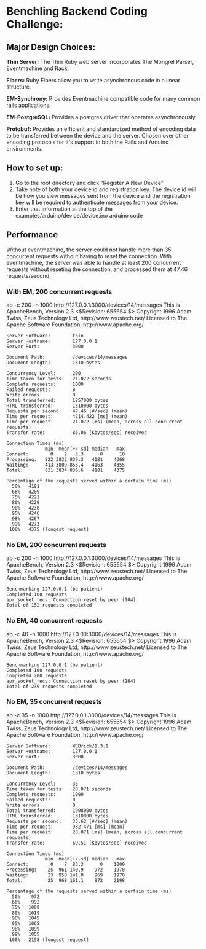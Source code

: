 <h1>Benchling Backend Coding Challenge:</h1>

<h2>Major Design Choices:</h2>
<p><b>Thin Server:</b> The Thin Ruby web server incorporates The Mongrel Parser, Eventmachine and Rack.</p>
<p><b>Fibers:</b> Ruby Fibers allow you to write asynchronous code in a linear structure.<p>
<p><b>EM-Synchrony:</b> Provides Eventmachine compatible code for many common rails applications.<p>
<p><b>EM-PostgreSQL:</b> Provides a postgres driver that operates asynchronously.<p>
<p><b>Protobuf:</b> Provides an efficient and standardized method of encoding data to be transferred between the device and the server. Chosen over other encoding protocols for it's support in both the Rails and Arduino environments.</p>

<h2>How to set up:</h2>
<ol>
  <li>Go to the root directory and click "Register A New Device"</li>
  <li>Take note of both your device id and registration key.  The device id will be how you view messages sent from the device and the registration key will be required to authenticate messages from your device.</li>
  <li>Enter that information at the top of the examples/arduino/device/device.ino arduino code</li>
</ol>

<h2>Performance</h2>
<p>Without eventmachine, the server could not handle more than 35 concurrent requests without having to reset the connection.  With eventmachine, the server was able to handle at least 200 concurrent requests without reseting the connection, and processed them at 47.46 requests/second.</p>
<h3>With EM, 200 concurrent requests</h3>
    ab -c 200 -n 1000 http://127.0.0.1:3000/devices/14/messages
    This is ApacheBench, Version 2.3 <$Revision: 655654 $>
    Copyright 1996 Adam Twiss, Zeus Technology Ltd, http://www.zeustech.net/
    Licensed to The Apache Software Foundation, http://www.apache.org/

    Server Software:        thin
    Server Hostname:        127.0.0.1
    Server Port:            3000

    Document Path:          /devices/14/messages
    Document Length:        1310 bytes

    Concurrency Level:      200
    Time taken for tests:   21.072 seconds
    Complete requests:      1000
    Failed requests:        0
    Write errors:           0
    Total transferred:      1857000 bytes
    HTML transferred:       1310000 bytes
    Requests per second:    47.46 [#/sec] (mean)
    Time per request:       4214.422 [ms] (mean)
    Time per request:       21.072 [ms] (mean, across all concurrent requests)
    Transfer rate:          86.06 [Kbytes/sec] received

    Connection Times (ms)
                  min  mean[+/-sd] median   max
    Connect:        0    2   3.3      0      10
    Processing:   822 3832 839.3   4181    4368
    Waiting:      413 3809 855.4   4163    4355
    Total:        831 3834 836.6   4181    4375

    Percentage of the requests served within a certain time (ms)
      50%   4181
      66%   4209
      75%   4221
      80%   4229
      90%   4238
      95%   4246
      98%   4267
      99%   4273
     100%   4375 (longest request)

<h3>No EM, 200 concurrent requests</h3>
    ab -c 200 -n 1000 http://127.0.0.1:3000/devices/14/messages
    This is ApacheBench, Version 2.3 <$Revision: 655654 $>
    Copyright 1996 Adam Twiss, Zeus Technology Ltd, http://www.zeustech.net/
    Licensed to The Apache Software Foundation, http://www.apache.org/

    Benchmarking 127.0.0.1 (be patient)
    Completed 100 requests
    apr_socket_recv: Connection reset by peer (104)
    Total of 152 requests completed

<h3>No EM, 40 concurrent requests</h3>
    ab -c 40 -n 1000 http://127.0.0.1:3000/devices/14/messages
    This is ApacheBench, Version 2.3 <$Revision: 655654 $>
    Copyright 1996 Adam Twiss, Zeus Technology Ltd, http://www.zeustech.net/
    Licensed to The Apache Software Foundation, http://www.apache.org/

    Benchmarking 127.0.0.1 (be patient)
    Completed 100 requests
    Completed 200 requests
    apr_socket_recv: Connection reset by peer (104)
    Total of 239 requests completed

<h3>No EM, 35 concurrent requests</h3>
    ab -c 35 -n 1000 http://127.0.0.1:3000/devices/14/messages
    This is ApacheBench, Version 2.3 <$Revision: 655654 $>
    Copyright 1996 Adam Twiss, Zeus Technology Ltd, http://www.zeustech.net/
    Licensed to The Apache Software Foundation, http://www.apache.org/

    Server Software:        WEBrick/1.3.1
    Server Hostname:        127.0.0.1
    Server Port:            3000

    Document Path:          /devices/14/messages
    Document Length:        1310 bytes

    Concurrency Level:      35
    Time taken for tests:   28.071 seconds
    Complete requests:      1000
    Failed requests:        0
    Write errors:           0
    Total transferred:      1998000 bytes
    HTML transferred:       1310000 bytes
    Requests per second:    35.62 [#/sec] (mean)
    Time per request:       982.471 [ms] (mean)
    Time per request:       28.071 [ms] (mean, across all concurrent requests)
    Transfer rate:          69.51 [Kbytes/sec] received

    Connection Times (ms)
                  min  mean[+/-sd] median   max
    Connect:        0    7  83.3      0    1000
    Processing:    25  961 140.9    972    1970
    Waiting:       23  958 141.0    969    1970
    Total:         25  968 161.1    972    2198

    Percentage of the requests served within a certain time (ms)
      50%    972
      66%    992
      75%   1009
      80%   1019
      90%   1045
      95%   1065
      98%   1099
      99%   1855
     100%   2198 (longest request)
